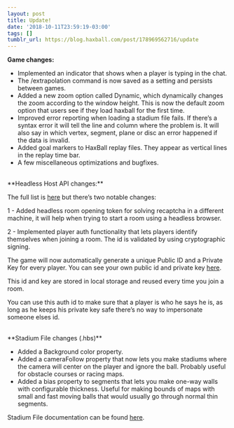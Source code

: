 ```yaml
---
layout: post
title: Update!
date: '2018-10-11T23:59:19-03:00'
tags: []
tumblr_url: https://blog.haxball.com/post/178969562716/update
---
```

 **Game changes:**

- Implemented an indicator that shows when a player is typing in the chat.
- The /extrapolation command is now saved as a setting and persists between games.
- Added a new zoom option called Dynamic, which dynamically changes the zoom according to the window height. This is now the default zoom option that users see if they load haxball for the first time.
- Improved error reporting when loading a stadium file fails. If there’s a syntax error it will tell the line and column where the problem is. It will also say in which vertex, segment, plane or disc an error happened if the data is invalid.
- Added goal markers to HaxBall replay files. They appear as vertical lines in the replay time bar.
- A few miscellaneous optimizations and bugfixes.  

<br/>
**Headless Host API changes:**

The full list is [here](https://github.com/haxball/haxball-issues/wiki/Headless-Host-Changelog) but there’s two notable changes:

1 - Added headless room opening token for solving recaptcha in a different machine, it will help when trying to start a room using a headless browser.

2 - Implemented player auth functionality that lets players identify themselves when joining a room. The id is validated by using cryptographic signing.

The game will now automatically generate a unique Public ID and a Private Key for every player. You can see your own public id and private key [here](https://www.haxball.com/playerauth).

This id and key are stored in local storage and reused every time you join a room.

You can use this auth id to make sure that a player is who he says he is, as long as he keeps his private key safe there’s no way to impersonate someone elses id.

<br/>
**Stadium File changes (.hbs)**

- Added a Background color property.
- Added a cameraFollow property that now lets you make stadiums where the camera will center on the player and ignore the ball. Probably useful for obstacle courses or racing maps.
- Added a bias property to segments that lets you make one-way walls with configurable thickness. Useful for making bounds of maps with small and fast moving balls that would usually go through normal thin segments.

Stadium File documentation can be found [here](https://github.com/haxball/haxball-issues/wiki/HaxBall-Stadium-File).

